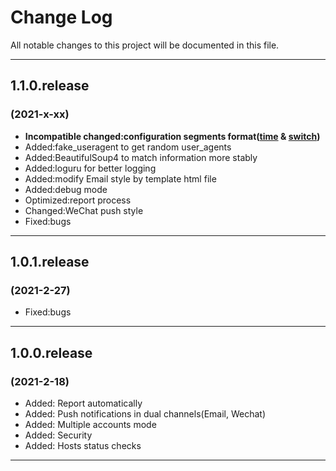 # Change Log

All notable changes to this project will be documented in this file.

---

## 1.1.0.release

### (2021-x-xx)

- **Incompatible changed:configuration segments format([time](https://github.com/BenjiaH/CDU-ISP-AutoReport/commit/8f859965bbb635a19ef750daa857c8c7e081dd3e) & [switch](https://github.com/BenjiaH/CDU-ISP-AutoReport/commit/1a9f69d8efd757b897bfcacc1249e809bc9b9219))**
- Added:fake_useragent to get random user_agents
- Added:BeautifulSoup4 to match information more stably
- Added:loguru for better logging
- Added:modify Email style by template html file
- Added:debug mode
- Optimized:report process
- Changed:WeChat push style
- Fixed:bugs

---

## 1.0.1.release

### (2021-2-27)

- Fixed:bugs

---

## 1.0.0.release

### (2021-2-18)

- Added: Report automatically
- Added: Push notifications in dual channels(Email, Wechat)
- Added: Multiple accounts mode
- Added: Security
- Added: Hosts status checks

---
